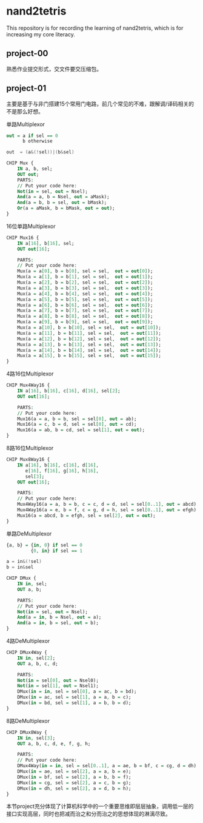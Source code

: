 # nand2tetris

This repository is for recording the learning of nand2tetris, which is for increasing my core literacy.



## project-00

熟悉作业提交形式，交文件要交压缩包。

## project-01

主要是基于与非门搭建15个常用门电路，前几个常见的不难，跟解调/译码相关的不是那么好想。



单路Multiplexor

```vhdl
out = a if sel == 0
	  b otherwise
```

```c
out  = (a&(!sel))|(b&sel)
```

```vhdl
CHIP Mux {
    IN a, b, sel;
    OUT out;
    PARTS:
    // Put your code here:
	Not(in = sel, out = Nsel);
	And(a = a, b = Nsel, out = aMask);
	And(a = b, b = sel, out = bMask);
	Or(a = aMask, b = bMask, out = out);
}
```

16位单路Multiplexor

```vhdl
CHIP Mux16 {
    IN a[16], b[16], sel;
    OUT out[16];

    PARTS:
    // Put your code here:
	Mux(a = a[0], b = b[0], sel = sel,  out = out[0]);
	Mux(a = a[1], b = b[1], sel = sel,  out = out[1]);
	Mux(a = a[2], b = b[2], sel = sel,  out = out[2]);
	Mux(a = a[3], b = b[3], sel = sel,  out = out[3]);
	Mux(a = a[4], b = b[4], sel = sel,  out = out[4]);
	Mux(a = a[5], b = b[5], sel = sel,  out = out[5]);
	Mux(a = a[6], b = b[6], sel = sel,  out = out[6]);
	Mux(a = a[7], b = b[7], sel = sel,  out = out[7]);
	Mux(a = a[8], b = b[8], sel = sel,  out = out[8]);
	Mux(a = a[9], b = b[9], sel = sel,  out = out[9]);
	Mux(a = a[10], b = b[10], sel = sel,  out = out[10]);
	Mux(a = a[11], b = b[11], sel = sel,  out = out[11]);
	Mux(a = a[12], b = b[12], sel = sel,  out = out[12]);
	Mux(a = a[13], b = b[13], sel = sel,  out = out[13]);
	Mux(a = a[14], b = b[14], sel = sel,  out = out[14]);
	Mux(a = a[15], b = b[15], sel = sel,  out = out[15]);
}
```

4路16位Multiplexor

```vhdl
CHIP Mux4Way16 {
    IN a[16], b[16], c[16], d[16], sel[2];
    OUT out[16];

    PARTS:
    // Put your code here:
	Mux16(a = a, b = b, sel = sel[0], out = ab);
	Mux16(a = c, b = d, sel = sel[0], out = cd);
	Mux16(a = ab, b = cd, sel = sel[1], out = out);
}
```

8路16位Multiplexor

```vhdl
CHIP Mux8Way16 {
    IN a[16], b[16], c[16], d[16],
       e[16], f[16], g[16], h[16],
       sel[3];
    OUT out[16];

    PARTS:
    // Put your code here:
	Mux4Way16(a = a, b = b, c = c, d = d, sel = sel[0..1], out = abcd);
	Mux4Way16(a = e, b = f, c = g, d = h, sel = sel[0..1], out = efgh);
	Mux16(a = abcd, b = efgh, sel = sel[2], out = out);
}
```

单路DeMultiplexor

```vhdl
{a, b} = {in, 0} if sel == 0
		 {0, in} if sel == 1
```

```c
a = in&(!sel)
b = in&sel
```

```vhdl
CHIP DMux {
    IN in, sel;
    OUT a, b;

    PARTS:
    // Put your code here:
	Not(in = sel, out = Nsel);
	And(a = in, b = Nsel, out = a);
	And(a = in, b = sel, out = b);
}
```

4路DeMultiplexor

```vhdl
CHIP DMux4Way {
    IN in, sel[2];
    OUT a, b, c, d;

    PARTS:
    Not(in = sel[0], out = Nsel0);
	Not(in = sel[1], out = Nsel1);
	DMux(in = in, sel = sel[0], a = ac, b = bd);
	DMux(in = ac, sel = sel[1], a = a, b = c);
	DMux(in = bd, sel = sel[1], a = b, b = d);
}
```

8路DeMultiplexor

```vhdl
CHIP DMux8Way {
    IN in, sel[3];
    OUT a, b, c, d, e, f, g, h;

    PARTS:
    // Put your code here:
	DMux4Way(in = in, sel = sel[0..1], a = ae, b = bf, c = cg, d = dh);
	DMux(in = ae, sel = sel[2], a = a, b = e);
	DMux(in = bf, sel = sel[2], a = b, b = f);
	DMux(in = cg, sel = sel[2], a = c, b = g);
	DMux(in = dh, sel = sel[2], a = d, b = h);
}
```



本节project充分体现了计算机科学中的一个重要思维即层层抽象，调用低一层的接口实现高层，同时也把减而治之和分而治之的思想体现的淋漓尽致。